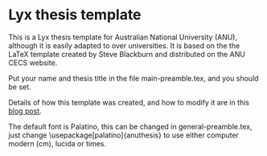 # Lyx thesis template

This is a Lyx thesis template for Australian National University (ANU), although it is easily adapted to over universities. It is based on the the LaTeX template created by Steve Blackburn and distributed on the ANU CECS website.

Put your name and thesis title in the file main-preamble.tex, and you should be set.

Details of how this template was created, and how to modify it are in this [blog post](http://www.aarondefazio.com/tangentially/?p=19).

The default font is Palatino, this can be changed in general-preamble.tex, just change \usepackage[palatino]{anuthesis} to use either computer modern (cm), lucida or times.
